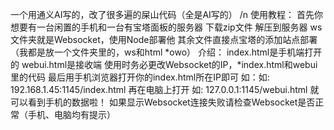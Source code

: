 一个用通义AI写的，改了很多遍的屎山代码（全是AI写的）
/n
使用教程：
首先你想要有一台闲置的手机和一台有宝塔面板的服务器
下载zip文件
解压到服务器
ws文件夹就是Websocket，使用Node部署他
其余文件直接点宝塔的添加站点部署（我都是放一个文件夹里的，ws和html  *owo）
介绍：
index.html是手机端打开的
webui.html是接收端
使用时务必更改Websocket的IP，*index.html和webui里的代码
最后用手机浏览器打开你的index.html所在IP即可 如：如: 192.168.1.45:1145/index.html
再在电脑上打开 如: 127.0.0.1:1145/webui.html 就可以看到手机的数据啦！
如果显示Websocket连接失败请检查Websocket是否正常（手机、电脑均有提示）
